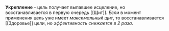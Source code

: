 **Укрепление** - цель получает выпавшее исцеление, но восстанавливается в первую очередь [[Щит]]. *Если* в момент применения цель уже имеет *максимальный щит*, то восстанавливается [[Здоровье]] цели, но *эффективность снижается в 2 раза*.